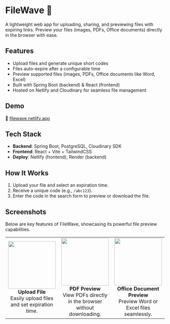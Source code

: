 # FileWave 🌊

A lightweight web app for uploading, sharing, and previewing files with expiring links. Preview your files (images, PDFs, Office documents) directly in the browser with ease.

## Features
- Upload files and generate unique short codes
- Files auto-expire after a configurable time
- Preview supported files (images, PDFs, Office documents like Word, Excel)
- Built with Spring Boot (backend) & React (frontend)
- Hosted on Netlify and Cloudinary for seamless file management

## Demo
🔗 [filewave.netlify.app](https://filewave.netlify.app)  


## Tech Stack
- **Backend**: Spring Boot, PostgreSQL, Cloudinary SDK
- **Frontend**: React + Vite + TailwindCSS
- **Deploy**: Netlify (frontend), Render (backend)

## How It Works
1. Upload your file and select an expiration time.
2. Receive a unique code (e.g., `/abc123`).
3. Enter the code in the search form to preview or download the file.
## Screenshots

Below are key features of FileWave, showcasing its powerful file preview capabilities.

<table>
  <tr>
    <td align="center">
      <img src="https://res.cloudinary.com/dlujsdqkm/image/upload/v1754639358/fullscreenhomepage_uzjuwo.jpg" width="150"/><br>
      <strong>Upload File</strong><br>
      Easily upload files and set expiration time.
    </td>
    <td align="center">
      <img src="https://res.cloudinary.com/dlujsdqkm/image/upload/v1754638595/pdffilewave_g1femj.jpg" width="150"/><br>
      <strong>PDF Preview</strong><br>
      View PDFs directly in the browser without downloading.
    </td>
    <td align="center">
      <img src="https://res.cloudinary.com/dlujsdqkm/image/upload/v1754639365/xlsxfilewave_nje8jv.jpg" width="150"/><br>
      <strong>Office Document Preview</strong><br>
      Preview Word or Excel files seamlessly.
    </td>
  </tr>
</table>

